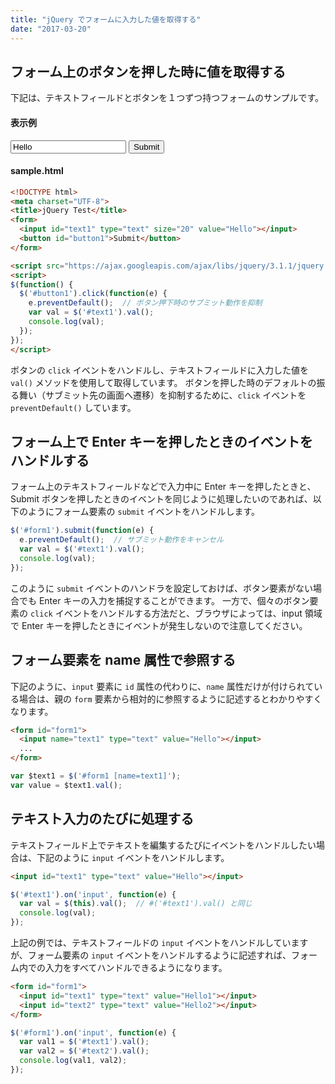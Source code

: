 ```yaml
---
title: "jQuery でフォームに入力した値を取得する"
date: "2017-03-20"
---
```



フォーム上のボタンを押した時に値を取得する
----

下記は、テキストフィールドとボタンを１つずつ持つフォームのサンプルです。

#### 表示例

<input id="text1" type="text" size="20" value="Hello" />
<button id="button1">Submit</button>

#### sample.html

~~~ html
<!DOCTYPE html>
<meta charset="UTF-8">
<title>jQuery Test</title>
<form>
  <input id="text1" type="text" size="20" value="Hello"></input>
  <button id="button1">Submit</button>
</form>

<script src="https://ajax.googleapis.com/ajax/libs/jquery/3.1.1/jquery.min.js"></script>
<script>
$(function() {
  $('#button1').click(function(e) {
    e.preventDefault();  // ボタン押下時のサブミット動作を抑制
    var val = $('#text1').val();
    console.log(val);
  });
});
</script>
~~~

ボタンの `click` イベントをハンドルし、テキストフィールドに入力した値を `val()` メソッドを使用して取得しています。
ボタンを押した時のデフォルトの振る舞い（サブミット先の画面へ遷移）を抑制するために、`click` イベントを `preventDefault()` しています。


フォーム上で Enter キーを押したときのイベントをハンドルする
----

フォーム上のテキストフィールドなどで入力中に Enter キーを押したときと、Submit ボタンを押したときのイベントを同じように処理したいのであれば、以下のようにフォーム要素の `submit` イベントをハンドルします。

~~~ javascript
$('#form1').submit(function(e) {
  e.preventDefault();  // サブミット動作をキャンセル
  var val = $('#text1').val();
  console.log(val);
});
~~~

このように `submit` イベントのハンドラを設定しておけば、ボタン要素がない場合でも Enter キーの入力を捕捉することができます。
一方で、個々のボタン要素の `click` イベントをハンドルする方法だと、ブラウザによっては、input 領域で Enter キーを押したときにイベントが発生しないので注意してください。


フォーム要素を name 属性で参照する
----

下記のように、`input` 要素に `id` 属性の代わりに、`name` 属性だけが付けられている場合は、親の `form` 要素から相対的に参照するように記述するとわかりやすくなります。

~~~ html
<form id="form1">
  <input name="text1" type="text" value="Hello"></input>
  ...
</form>
~~~

~~~ javascript
var $text1 = $('#form1 [name=text1]');
var value = $text1.val();
~~~


テキスト入力のたびに処理する
----

テキストフィールド上でテキストを編集するたびにイベントをハンドルしたい場合は、下記のように `input` イベントをハンドルします。

~~~ html
<input id="text1" type="text" value="Hello"></input>
~~~

~~~ javascript
$('#text1').on('input', function(e) {
  var val = $(this).val();  // #('#text1').val() と同じ
  console.log(val);
});
~~~

上記の例では、テキストフィールドの `input` イベントをハンドルしていますが、フォーム要素の `input` イベントをハンドルするように記述すれば、フォーム内での入力をすべてハンドルできるようになります。

~~~ html
<form id="form1">
  <input id="text1" type="text" value="Hello1"></input>
  <input id="text2" type="text" value="Hello2"></input>
</form>
~~~

~~~ javascript
$('#form1').on('input', function(e) {
  var val1 = $('#text1').val();
  var val2 = $('#text2').val();
  console.log(val1, val2);
});
~~~

